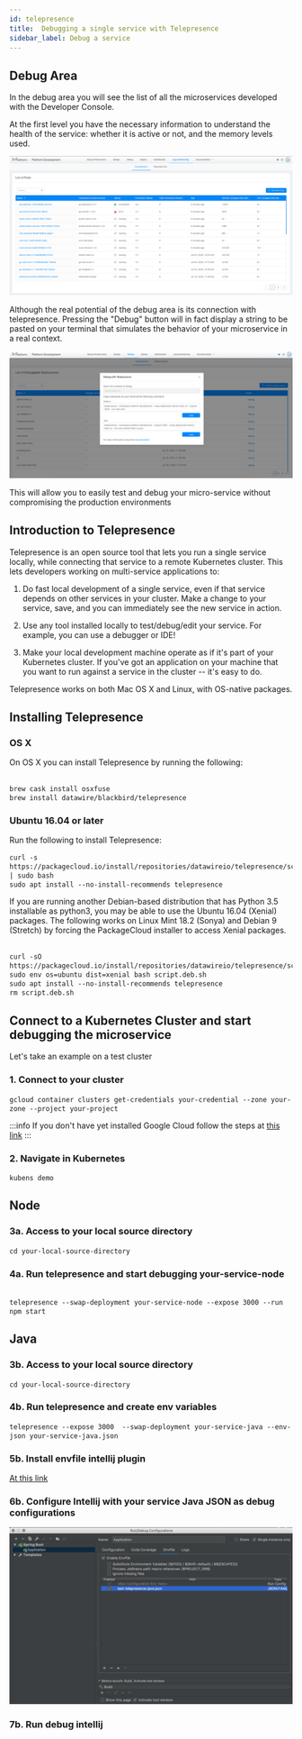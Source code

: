 ```yaml
---
id: telepresence
title:  Debugging a single service with Telepresence
sidebar_label: Debug a service
---
```

## Debug Area

In the debug area you will see the list of all the microservices developed with the Developer Console.

At the first level you have the necessary information to understand the health of the service: whether it is active or not, and the memory levels used.

![Img](img/debug-view.png)

Although the real potential of the debug area is its connection with telepresence.
Pressing the "Debug" button will in fact display a string to be pasted on your terminal that simulates the behavior of your microservice in a real context.

![Img](img/action-debug.png)

This will allow you to easily test and debug your micro-service without compromising the production environments

## Introduction to Telepresence

Telepresence is an open source tool that lets you run a single service locally, while connecting that service to a remote Kubernetes cluster. This lets developers working on multi-service applications to:

1. Do fast local development of a single service, even if that service depends on other services in your cluster. Make a change to your service, save, and you can immediately see the new service in action.

2. Use any tool installed locally to test/debug/edit your service. For example, you can use a debugger or IDE!

3. Make your local development machine operate as if it's part of your Kubernetes cluster. If you've got an application on your machine that you want to run against a service in the cluster -- it's easy to do.

Telepresence works on both Mac OS X and Linux, with OS-native packages.

## Installing Telepresence

### OS X

On OS X you can install Telepresence by running the following:

```

brew cask install osxfuse
brew install datawire/blackbird/telepresence

```

### Ubuntu 16.04 or later

Run the following to install Telepresence:

```
curl -s https://packagecloud.io/install/repositories/datawireio/telepresence/script.deb.sh | sudo bash
sudo apt install --no-install-recommends telepresence

```

If you are running another Debian-based distribution that has Python 3.5 installable as python3, you may be able to use the Ubuntu 16.04 (Xenial) packages. The following works on Linux Mint 18.2 (Sonya) and Debian 9 (Stretch) by forcing the PackageCloud installer to access Xenial packages.

```

curl -sO https://packagecloud.io/install/repositories/datawireio/telepresence/script.deb.sh
sudo env os=ubuntu dist=xenial bash script.deb.sh
sudo apt install --no-install-recommends telepresence
rm script.deb.sh

```

## Connect to a Kubernetes Cluster and start debugging the microservice

Let's take an example on a test cluster

### 1. Connect to your cluster

```
gcloud container clusters get-credentials your-credential --zone your-zone --project your-project
```

:::info
If you don't have yet installed Google Cloud follow the steps at [this link](https://cloud.google.com/sdk/install)
:::

### 2. Navigate in Kubernetes

```
kubens demo
```

## Node

### 3a. Access to your local source directory

```
cd your-local-source-directory

```

### 4a. Run telepresence and start debugging your-service-node

```

telepresence --swap-deployment your-service-node --expose 3000 --run npm start

```

## Java

### 3b. Access to your local source directory

```
cd your-local-source-directory

```

### 4b. Run telepresence and create env variables

```
telepresence --expose 3000  --swap-deployment your-service-java --env-json your-service-java.json
```

### 5b. Install envfile intellij plugin

[At this link](https://plugins.jetbrains.com/plugin/7861-envfile)

### 6b. Configure Intellij with your service Java JSON as debug configurations

![Img](img/java-intellij.png)

### 7b. Run debug intellij
